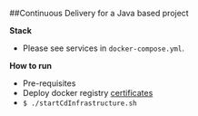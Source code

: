 ##Continuous Delivery for a Java based project

**Stack**
 * Please see services in `docker-compose.yml`.

**How to run**
 * Pre-requisites
  * Deploy docker registry [certificates](docker_registry/README.txt)
 * `$ ./startCdInfrastructure.sh`
